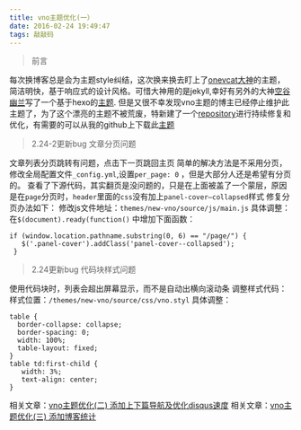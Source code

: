 ```yaml
---
title: vno主题优化(一）
date: 2016-02-24 19:49:47
tags: 敲敲码
---
```

>前言

每次换博客总是会为主题style纠结，这次换来换去盯上了[onevcat大神](//onevcat.com/)的主题，简洁明快，基于响应式的设计风格。可惜大神用的是jekyll,幸好有另外的大神[空谷幽兰](//mlongbo.com/)写了一个基于hexo的[主题](https://github.com/lenbo-ma/hexo-theme-vno).
但是又很不幸发现vno主题的博主已经停止维护此主题了，为了这个漂亮的主题不被荒废，特新建了一个[repository](https://github.com/monniya/hexo-theme-new-vno.git)进行持续修复和优化，有需要的可以从我的github上下载此[主题](https://github.com/monniya/hexo-theme-new-vno.git)

>2.24-2更新bug 文章分页问题

文章列表分页跳转有问题，点击下一页跳回主页
简单的解决方法是不采用分页，修改全局配置文件`_config.yml`,设置`per_page: 0` ，但是大部分人还是希望有分页的。
查看了下源代码，其实翻页是没问题的，只是在上面被盖了一个蒙层，原因是在`page`分页时，`header`里面的`css`没有加上`panel-cover–collapsed`样式
修复分页办法如下：
修改js文件地址：`themes/new-vno/source/js/main.js`
具体调整：
在`$(document).ready(function()` 中增加下面函数：
```
if (window.location.pathname.substring(0, 6) == "/page/") {
   $('.panel-cover').addClass('panel-cover--collapsed');
 }
 ```
 >2.24更新bug 代码块样式问题

 使用代码块时，列表会超出屏幕显示，而不是自动出横向滚动条
调整样式代码：
样式位置：`/themes/new-vno/source/css/vno.styl`
具体调整：
```
table {
  border-collapse: collapse;
  border-spacing: 0;
  width: 100%;
  table-layout: fixed;
}
table td:first-child {
   width: 3%;
   text-align: center;
}
```
相关文章：[vno主题优化(二) 添加上下篇导航及优化disqus速度](//monniya.com/2016/03/29/theme-vno-diy2/)
相关文章：[vno主题优化(三) 添加博客统计](//monniya.com/2016/06/14/article-analytics/)